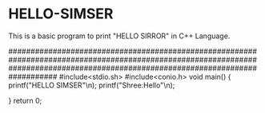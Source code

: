 # HELLO-SIMSER
This is a basic program to print "HELLO SIRROR" in C++ Language.


###################################################################################################################################################################################
  #include<stdio.sh>
  #include<conio.h>
  void main()
  { 
  printf("HELLO SIMSER"\n);
  printf("Shree:Hello"\n);
  
}
return 0;

